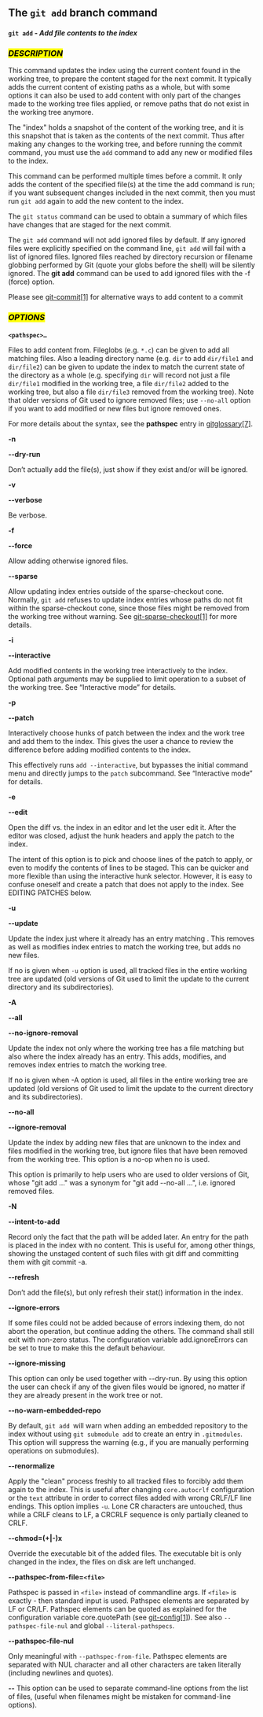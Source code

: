## The `git add` **branch** command

#### `git add` - ***Add file contents to the index***

### <mark>***DESCRIPTION***</mark>
This command updates the index using the current content found in the working tree, to prepare the content staged for the next commit. It typically adds the current content of existing paths as a whole, but with some options it can also be used to add content with only part of the changes made to the working tree files applied, or remove paths that do not exist in the working tree anymore.

The "index" holds a snapshot of the content of the working tree, and it is this snapshot that is taken as the contents of the next commit. Thus after making any changes to the working tree, and before running the commit command, you must use the `add` command to add any new or modified files to the index.

This command can be performed multiple times before a commit. It only adds the content of the specified file(s) at the time the add command is run; if you want subsequent changes included in the next commit, then you must run `git add` again to add the new content to the index.

The `git status` command can be used to obtain a summary of which files have changes that are staged for the next commit.

The `git add` command will not add ignored files by default. If any ignored files were explicitly specified on the command line, `git add` will fail with a list of ignored files. Ignored files reached by directory recursion or filename globbing performed by Git (quote your globs before the shell) will be silently ignored. The **git add** command can be used to add ignored files with the -f (force) option.

Please see [git-commit[1]](https://git-scm.com/docs/git-commit) for alternative ways to add content to a commit

### <mark>***OPTIONS***</mark>

**`<pathspec>…`​**

Files to add content from. Fileglobs (e.g. `*.c`) can be given to add all matching files. Also a leading directory name (e.g. `dir` to add `dir/file1` and `dir/file2`) can be given to update the index to match the current state of the directory as a whole (e.g. specifying `dir` will record not just a file `dir/file1` modified in the working tree, a file `dir/file2` added to the working tree, but also a file `dir/file3` removed from the working tree). Note that older versions of Git used to ignore removed files; use `--no-all` option if you want to add modified or new files but ignore removed ones.

For more details about the **<pathspec>** syntax, see the **pathspec** entry in [gitglossary[7]](https://git-scm.com/docs/gitglossary).

**-n**

**--dry-run**

Don’t actually add the file(s), just show if they exist and/or will be ignored.

**-v**

**--verbose**

Be verbose.

**-f**

**--force**

Allow adding otherwise ignored files.

**--sparse**

Allow updating index entries outside of the sparse-checkout cone. Normally, `git add` refuses to update index entries whose paths do not fit within the sparse-checkout cone, since those files might be removed from the working tree without warning. See [git-sparse-checkout[1]](https://git-scm.com/docs/git-sparse-checkout) for more details.

**-i**

**--interactive**

Add modified contents in the working tree interactively to the index. Optional path arguments may be supplied to limit operation to a subset of the working tree. See “Interactive mode” for details.

**-p**

**--patch**

Interactively choose hunks of patch between the index and the work tree and add them to the index. This gives the user a chance to review the difference before adding modified contents to the index.

This effectively runs `add --interactive`, but bypasses the initial command menu and directly jumps to the `patch` subcommand. See “Interactive mode” for details.

**-e**

**--edit**

Open the diff vs. the index in an editor and let the user edit it. After the editor was closed, adjust the hunk headers and apply the patch to the index.

The intent of this option is to pick and choose lines of the patch to apply, or even to modify the contents of lines to be staged. This can be quicker and more flexible than using the interactive hunk selector. However, it is easy to confuse oneself and create a patch that does not apply to the index. See EDITING PATCHES below.

**-u**

**--update**

Update the index just where it already has an entry matching <pathspec>. This removes as well as modifies index entries to match the working tree, but adds no new files.

If no <pathspec> is given when `-u` option is used, all tracked files in the entire working tree are updated (old versions of Git used to limit the update to the current directory and its subdirectories).

**-A**

**--all**

**--no-ignore-removal**

Update the index not only where the working tree has a file matching <pathspec> but also where the index already has an entry. This adds, modifies, and removes index entries to match the working tree.

If no <pathspec> is given when -A option is used, all files in the entire working tree are updated (old versions of Git used to limit the update to the current directory and its subdirectories).

**--no-all**

**--ignore-removal**

Update the index by adding new files that are unknown to the index and files modified in the working tree, but ignore files that have been removed from the working tree. This option is a no-op when no <pathspec> is used.

This option is primarily to help users who are used to older versions of Git, whose "git add <pathspec>…​" was a synonym for "git add --no-all <pathspec>…​", i.e. ignored removed files.

**-N**

**--intent-to-add**

Record only the fact that the path will be added later. An entry for the path is placed in the index with no content. This is useful for, among other things, showing the unstaged content of such files with git diff and committing them with git commit -a.

**--refresh**

Don’t add the file(s), but only refresh their stat() information in the index.

**--ignore-errors**

If some files could not be added because of errors indexing them, do not abort the operation, but continue adding the others. The command shall still exit with non-zero status. The configuration variable add.ignoreErrors can be set to true to make this the default behaviour.

**--ignore-missing**

This option can only be used together with --dry-run. By using this option the user can check if any of the given files would be ignored, no matter if they are already present in the work tree or not.

**--no-warn-embedded-repo**

By default, `git add `will warn when adding an embedded repository to the index without using `git submodule add` to create an entry in `.gitmodules`. This option will suppress the warning (e.g., if you are manually performing operations on submodules).

**--renormalize**

Apply the "clean" process freshly to all tracked files to forcibly add them again to the index. This is useful after changing `core.autocrlf` configuration or the `text` attribute in order to correct files added with wrong CRLF/LF line endings. This option implies `-u`. Lone CR characters are untouched, thus while a CRLF cleans to LF, a CRCRLF sequence is only partially cleaned to CRLF.

**--chmod=(+|-)x**

Override the executable bit of the added files. The executable bit is only changed in the index, the files on disk are left unchanged.

**--pathspec-from-file=`<file>`**

Pathspec is passed in `<file>` instead of commandline args. If `<file>` is exactly - then standard input is used. Pathspec elements are separated by LF or CR/LF. Pathspec elements can be quoted as explained for the configuration variable core.quotePath (see [git-config[1]](https://git-scm.com/docs/git-config)). See also `--pathspec-file-nul` and global `--literal-pathspecs`.

**--pathspec-file-nul**

Only meaningful with `--pathspec-from-file`. Pathspec elements are separated with NUL character and all other characters are taken literally (including newlines and quotes).

**--**
This option can be used to separate command-line options from the list of files, (useful when filenames might be mistaken for command-line options).

